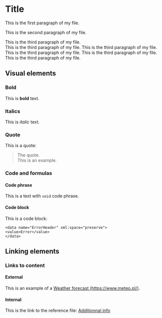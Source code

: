 # Title

This is the first paragraph of my file.

This is the second paragraph of my file.

This is the third paragraph of my file.  
This is the third paragraph of my file. This is the third paragraph of my file. This is the third paragraph of my file. This is the third paragraph of my file. This is the third paragraph of my file.

## Visual elements

### Bold

This is **bold** text.

### Italics

This is *italic* text.

### Quote

This is a quote:
> The quote.  
> This is an example.

### Code and formulas

#### Code phrase

This is a text with `void` code phrase.

#### Code block

This is a code block: 
```
<data name="ErrorHeader" xml:space="preserve">
<value>Error</value>
</data>
```

## Linking elements

### Links to content

#### External

This is an example of a [Weather forecast (https://www.meteo.pl/)](https://www.meteo.pl/).

#### Internal

This is the link to the reference file: [Additionnal info](reference.md)